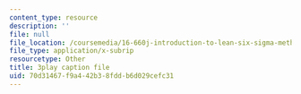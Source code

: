 ```yaml
---
content_type: resource
description: ''
file: null
file_location: /coursemedia/16-660j-introduction-to-lean-six-sigma-methods-january-iap-2012/70d31467f9a442b38fddb6d029cefc31_S_VLW77bN5E.srt
file_type: application/x-subrip
resourcetype: Other
title: 3play caption file
uid: 70d31467-f9a4-42b3-8fdd-b6d029cefc31
---
```

